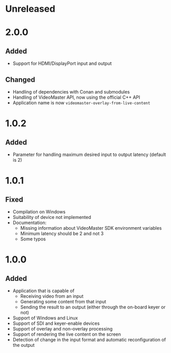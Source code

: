 # Unreleased

# 2.0.0

## Added

- Support for HDMI/DisplayPort input and output

## Changed

- Handling of dependencies with Conan and submodules
- Handling of VideoMaster API, now using the official C++ API
- Application name is now `videomaster-overlay-from-live-content`

# 1.0.2

## Added

- Parameter for handling maximum desired input to output latency (default is 2)

# 1.0.1

## Fixed

- Compilation on Windows
- Suitability of device not implemented
- Documentation:
  - Missing information about VideoMaster SDK environment variables
  - Minimum latency should be 2 and not 3
  - Some typos


# 1.0.0

## Added

- Application that is capable of
  - Receiving video from an input
  - Generating some content from that input
  - Sending the result to an output (either through the on-board keyer or not)
- Support of Windows and Linux
- Support of SDI and keyer-enable devices
- Support of overlay and non-overlay processing
- Support of rendering the live content on the screen
- Detection of change in the input format and automatic reconfiguration of the output
